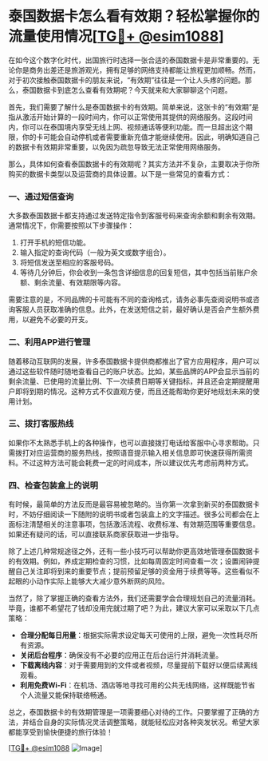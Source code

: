 # 泰国数据卡怎么看有效期？轻松掌握你的流量使用情况[[TG💪+ @esim1088](https://t.me/s/esim1088)]

在如今这个数字化时代，出国旅行时选择一张合适的泰国数据卡是非常重要的。无论你是商务出差还是旅游观光，拥有足够的网络支持都能让旅程更加顺畅。然而，对于初次接触泰国数据卡的朋友来说，“有效期”往往是一个让人头疼的问题。那么，泰国数据卡到底怎么查看有效期呢？今天就来和大家聊聊这个问题。

首先，我们需要了解什么是泰国数据卡的有效期。简单来说，这张卡的“有效期”是指从激活开始计算的一段时间内，你可以正常使用其提供的网络服务。这段时间内，你可以在泰国境内享受无线上网、视频通话等便利功能。而一旦超出这个期限，你的卡可能会自动停机或者需要重新充值才能继续使用。因此，明确知道自己的数据卡有效期非常重要，以免因为疏忽导致无法正常使用网络服务。

那么，具体如何查看泰国数据卡的有效期呢？其实方法并不复杂，主要取决于你所购买的数据卡类型以及运营商的具体设置。以下是一些常见的查看方式：

### 一、通过短信查询

大多数泰国数据卡都支持通过发送特定指令到客服号码来查询余额和剩余有效期。通常情况下，你需要按照以下步骤操作：

1. 打开手机的短信功能。
2. 输入指定的查询代码（一般为英文或数字组合）。
3. 将短信发送至相应的客服号码。
4. 等待几分钟后，你会收到一条包含详细信息的回复短信，其中包括当前账户余额、剩余流量、有效期限等内容。

需要注意的是，不同品牌的卡可能有不同的查询格式，请务必事先查阅说明书或咨询客服人员获取准确的信息。此外，在发送短信之前，最好确认是否会产生额外费用，以避免不必要的开支。

### 二、利用APP进行管理

随着移动互联网的发展，许多泰国数据卡提供商都推出了官方应用程序，用户可以通过这些软件随时随地查看自己的账户状态。比如，某些品牌的APP会显示当前的剩余流量、已使用的流量比例、下一次续费日期等关键指标，并且还会定期提醒用户即将到期的情况。这种方式不仅直观方便，而且还能帮助你更好地规划未来的使用计划。

### 三、拨打客服热线

如果你不太熟悉手机上的各种操作，也可以直接拨打电话给客服中心寻求帮助。只需拨打对应运营商的服务热线，按照语音提示输入相关信息即可快速获得所需资料。不过这种方法可能会耗费一定的时间成本，所以建议优先考虑前两种方式。

### 四、检查包装盒上的说明

有时候，最简单的方法反而是最容易被忽略的。当你第一次拿到新买的泰国数据卡时，不妨仔细阅读一下随附的说明书或者包装盒上的文字描述。很多公司都会在上面标注清楚相关的注意事项，包括激活流程、收费标准、有效期范围等重要信息。如果还有疑问的话，可以直接联系商家获取进一步指导。

除了上述几种常规途径之外，还有一些小技巧可以帮助你更高效地管理泰国数据卡的有效期。例如，养成定期检查的习惯，比如每周固定时间查看一次；设置闹钟提醒自己关注即将到来的重要节点；提前预留足够的资金用于续费等等。这些看似不起眼的小动作实际上能够大大减少意外断网的风险。

当然了，除了掌握正确的查看方法外，我们还需要学会合理规划自己的流量消耗。毕竟，谁都不希望花了钱却没用完就过期了吧？为此，建议大家可以采取以下几点策略：

- **合理分配每日用量**：根据实际需求设定每天可使用的上限，避免一次性耗尽所有资源。
- **关闭后台程序**：确保没有不必要的应用正在后台运行并消耗流量。
- **下载离线内容**：对于需要用到的文件或者视频，尽量提前下载好以便后续离线观看。
- **利用免费Wi-Fi**：在机场、酒店等地寻找可用的公共无线网络，这样既能节省个人流量又能保持联络畅通。

总之，泰国数据卡的有效期管理是一项需要细心对待的工作。只要掌握了正确的方法，并结合自身的实际情况灵活调整策略，就能轻松应对各种突发状况。希望大家都能享受到愉快便捷的旅行体验！

[[TG💪+ @esim1088](https://t.me/s/esim1088) ![Image](https://i.postimg.cc/4NQfJmqS/Snipaste-2025-05-13-00-14-12.png)]